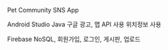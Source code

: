 Pet Community SNS App

Android Studio Java
구글 광고, 맵 API 사용
위치정보 사용

Firebase 
NoSQL, 회원가입, 로그인, 게시판, 업로드 

